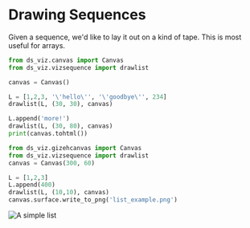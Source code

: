 # Drawing Sequences

Given a sequence, we'd like to lay it out on a kind of tape.
This is most useful for arrays.

```python {cmd output=html}
from ds_viz.canvas import Canvas
from ds_viz.vizsequence import drawlist

canvas = Canvas()

L = [1,2,3, '\'hello\'', '\'goodbye\'', 234]
drawlist(L, (30, 30), canvas)

L.append('more!')
drawlist(L, (30, 80), canvas)
print(canvas.tohtml())
```

```python {cmd output=none}
from ds_viz.gizehcanvas import Canvas
from ds_viz.vizsequence import drawlist
canvas = Canvas(300, 60)

L = [1,2,3]
L.append(400)
drawlist(L, (10,10), canvas)
canvas.surface.write_to_png('list_example.png')
```

![A simple list](./list_example.png)
